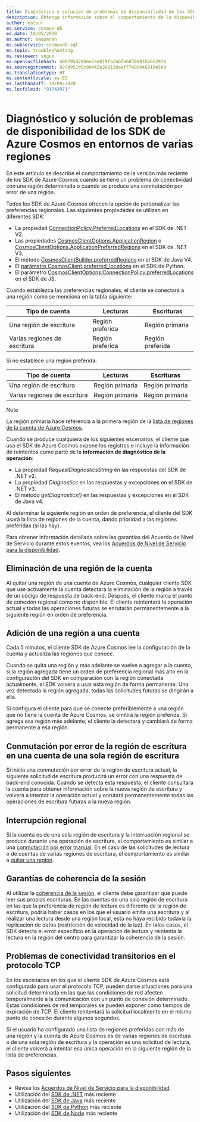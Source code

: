 ```yaml
---
title: Diagnóstico y solución de problemas de disponibilidad de los SDK de Azure Cosmos en entornos de varias regiones
description: Obtenga información sobre el comportamiento de la disponibilidad del SDK de Azure Cosmos cuando se trabaja en entornos de varias regiones.
author: ealsur
ms.service: cosmos-db
ms.date: 10/05/2020
ms.author: maquaran
ms.subservice: cosmosdb-sql
ms.topic: troubleshooting
ms.reviewer: sngun
ms.openlocfilehash: 400795d20b6e7ad919f5cbbfa6078987bb65297e
ms.sourcegitcommit: 829d951d5c90442a38012daaf77e86046018e5b9
ms.translationtype: HT
ms.contentlocale: es-ES
ms.lasthandoff: 10/09/2020
ms.locfileid: "91743971"
---
```

# <a name="diagnose-and-troubleshoot-the-availability-of-azure-cosmos-sdks-in-multiregional-environments"></a>Diagnóstico y solución de problemas de disponibilidad de los SDK de Azure Cosmos en entornos de varias regiones

En este artículo se describe el comportamiento de la versión más reciente de los SDK de Azure Cosmos cuando se tiene un problema de conectividad con una región determinada o cuando se produce una conmutación por error de una región.

Todos los SDK de Azure Cosmos ofrecen la opción de personalizar las preferencias regionales. Las siguientes propiedades se utilizan en diferentes SDK:

* La propiedad [ConnectionPolicy.PreferredLocations](/dotnet/api/microsoft.azure.documents.client.connectionpolicy.preferredlocations) en el SDK de .NET V2.
* Las propiedades [CosmosClientOptions.ApplicationRegion](/dotnet/api/microsoft.azure.cosmos.cosmosclientoptions.applicationregion) o [CosmosClientOptions.ApplicationPreferredRegions](/dotnet/api/microsoft.azure.cosmos.cosmosclientoptions.applicationpreferredregions) en el SDK de .NET V3.
* El método [CosmosClientBuilder.preferredRegions](/java/api/com.azure.cosmos.cosmosclientbuilder.preferredregions) en el SDK de Java V4.
* El [parámetro CosmosClient.preferred_locations](/python/api/azure-cosmos/azure.cosmos.cosmos_client.cosmosclient) en el SDK de Python.
* El parámetro [CosmosClientOptions.ConnectionPolicy.preferredLocations](/javascript/api/@azure/cosmos/connectionpolicy#preferredlocations) en el SDK de JS.

Cuando establezca las preferencias regionales, el cliente se conectará a una región como se menciona en la tabla siguiente:

|Tipo de cuenta |Lecturas |Escrituras |
|------------------------|--|--|
| Una región de escritura | Región preferida | Región primaria  |
| Varias regiones de escritura | Región preferida | Región preferida  |

Si no establece una región preferida:

|Tipo de cuenta |Lecturas |Escrituras |
|------------------------|--|--|
| Una región de escritura | Región primaria | Región primaria |
| Varias regiones de escritura | Región primaria  | Región primaria  |

> [!NOTE]
> La región primaria hace referencia a la primera región de la [lista de regiones de la cuenta de Azure Cosmos](distribute-data-globally.md).

Cuando se produce cualquiera de los siguientes escenarios, el cliente que usa el SDK de Azure Cosmos expone los registros e incluye la información de reintentos como parte de la **información de diagnóstico de la operación**:

* La propiedad *RequestDiagnosticsString* en las respuestas del SDK de .NET v2.
* La propiedad *Diagnostics* en las respuestas y excepciones en el SDK de .NET v3.
* El método *getDiagnostics()* en las respuestas y excepciones en el SDK de Java v4.

Al determinar la siguiente región en orden de preferencia, el cliente del SDK usará la lista de regiones de la cuenta, dando prioridad a las regiones preferidas (si las hay).

Para obtener información detallada sobre las garantías del Acuerdo de Nivel de Servicio durante estos eventos, vea los [Acuerdos de Nivel de Servicio para la disponibilidad](high-availability.md#slas-for-availability).

## <a name="removing-a-region-from-the-account"></a><a id="remove-region">Eliminación de una región de la cuenta</a>

Al quitar una región de una cuenta de Azure Cosmos, cualquier cliente SDK que use activamente la cuenta detectará la eliminación de la región a través de un código de respuesta de back-end. Después, el cliente marca el punto de conexión regional como no disponible. El cliente reintentará la operación actual y todas las operaciones futuras se enrutarán permanentemente a la siguiente región en orden de preferencia.

## <a name="adding-a-region-to-an-account"></a>Adición de una región a una cuenta

Cada 5 minutos, el cliente SDK de Azure Cosmos lee la configuración de la cuenta y actualiza las regiones que conoce.

Cuando se quita una región y más adelante se vuelve a agregar a la cuenta, si la región agregada tiene un orden de preferencia regional más alto en la configuración del SDK en comparación con la región conectada actualmente, el SDK volverá a usar esta región de forma permanente. Una vez detectada la región agregada, todas las solicitudes futuras se dirigirán a ella.

Si configura el cliente para que se conecte preferiblemente a una región que no tiene la cuenta de Azure Cosmos, se omitirá la región preferida. Si agrega esa región más adelante, el cliente la detectará y cambiará de forma permanente a esa región.

## <a name="failover-the-write-region-in-a-single-write-region-account"></a><a id="manual-failover-single-region"></a>Conmutación por error de la región de escritura en una cuenta de una sola región de escritura

Si inicia una conmutación por error de la región de escritura actual, la siguiente solicitud de escritura producirá un error con una respuesta de back-end conocida. Cuando se detecta esta respuesta, el cliente consultará la cuenta para obtener información sobre la nueva región de escritura y volverá a intentar la operación actual y enrutará permanentemente todas las operaciones de escritura futuras a la nueva región.

## <a name="regional-outage"></a>Interrupción regional

Si la cuenta es de una sola región de escritura y la interrupción regional se produce durante una operación de escritura, el comportamiento es similar a una [conmutación por error manual](#manual-failover-single-region). En el caso de las solicitudes de lectura o de cuentas de varias regiones de escritura, el comportamiento es similar a [quitar una región](#remove-region).

## <a name="session-consistency-guarantees"></a>Garantías de coherencia de la sesión

Al utilizar la [coherencia de la sesión](consistency-levels.md#guarantees-associated-with-consistency-levels), el cliente debe garantizar que puede leer sus propias escrituras. En las cuentas de una sola región de escritura en las que la preferencia de región de lectura es diferente de la región de escritura, podría haber casos en los que el usuario emita una escritura y al realizar una lectura desde una región local, esta no haya recibido todavía la replicación de datos (restricción de velocidad de la luz). En tales casos, el SDK detecta el error específico en la operación de lectura y reintenta la lectura en la región del centro para garantizar la coherencia de la sesión.

## <a name="transient-connectivity-issues-on-tcp-protocol"></a>Problemas de conectividad transitorios en el protocolo TCP

En los escenarios en los que el cliente SDK de Azure Cosmos está configurado para usar el protocolo TCP, pueden darse situaciones para una solicitud determinada en las que las condiciones de red afecten temporalmente a la comunicación con un punto de conexión determinado. Estas condiciones de red temporales se pueden exponer como tiempos de expiración de TCP. El cliente reintentará la solicitud localmente en el mismo punto de conexión durante algunos segundos.

Si el usuario ha configurado una lista de regiones preferidas con más de una región y la cuenta de Azure Cosmos es de varias regiones de escritura o de una sola región de escritura y la operación es una solicitud de lectura, el cliente volverá a intentar esa única operación en la siguiente región de la lista de preferencias.

## <a name="next-steps"></a>Pasos siguientes

* Revise los [Acuerdos de Nivel de Servicio para la disponibilidad](high-availability.md#slas-for-availability).
* Utilización del [SDK de .NET](sql-api-sdk-dotnet-standard.md) más reciente
* Utilización del [SDK de Java](sql-api-sdk-java-v4.md) más reciente
* Utilización del [SDK de Python](sql-api-sdk-python.md) más reciente
* Utilización del [SDK de Node](sql-api-sdk-node.md) más reciente

